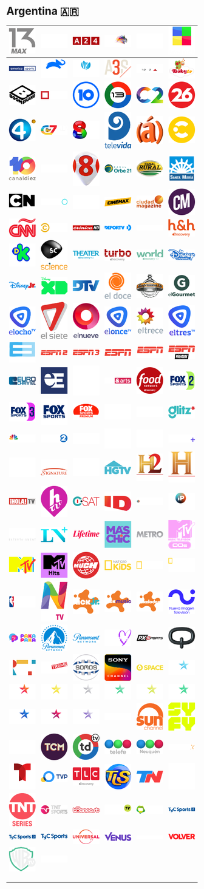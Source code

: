 # Argentina 🇦🇷

| ![13max-hd] | ![a-and-e] | ![a24] | ![allegro-hd] | ![amc] | ![america] |
|:---:|:---:|:---:|:---:|:---:|:---:|
| ![america-sports] | ![animal-planet] | ![argentinisima-satelital] | ![atreseries] | ![axn] | ![baby-tv] |
| ![boomerang] | ![c5n] | ![canal-10] | ![canal-13] | ![canal-2-posadas] | ![canal-26] |
| ![canal-4] | ![canal-7-hd] | ![canal-8-mar-del-plata] | ![canal-9-televida] | ![canal-a] | ![canal-de-la-ciudad] |
| ![canal-diez] | ![canal-luz] | ![canal-ocho] | ![canal-orbe21] | ![canal-rural] | ![canal-santa-maria] |
| ![cartoon-network] | ![cine-ar] | ![cine-canal] | ![cinemax] | ![ciudad-magazine] | ![cm-el-canal-de-la-musica] |
| ![cnn-en-espanol] | ![comedy-central] | ![cronica-hd] | ![deportv] | ![discovery-channel] | ![discovery-home-and-health] |
| ![discovery-kids] | ![discovery-science] | ![discovery-theater-hd] | ![discovery-turbo] | ![discovery-world-hd] | ![disney-channel] |
| ![disney-jr] | ![disney-xd] | ![dtv-diputados-television] | ![el-doce] | ![el-garage-tv] | ![el-gourmet] |
| ![el-ocho-tv] | ![el-siete] | ![elnueve] | ![elonce] | ![eltrece] | ![eltres-tv] |
| ![encuentro] | ![espn-2] | ![espn-3] | ![espn] | ![espn-extra] | ![espn-premium] |
| ![euro-channel] | ![europa-europa] | ![ewtn] | ![film-and-arts] | ![food-network] | ![fox-sports-2] |
| ![fox-sports-3] | ![fox-sports] | ![fox-sports-premium] | ![fx] | ![fxm] | ![glitz] |
| ![golf-channel] | ![hbo-2] | ![hbo] | ![hbo-family] | ![hbo-mundi] | ![hbo-plus] |
| ![hbo-pop] | ![hbo-signature] | ![hbo-xtreme] | ![hgtv] | ![history-channel-2] | ![history-channel] |
| ![hola-tv] | ![htv] | ![i-sat] | ![id-investigation-discovery] | ![ip-informacion-periodistica] | ![ip-noticias] |
| ![kzo] | ![la-nacion-mas] | ![lifetime] | ![mas-chic] | ![metro] | ![mtv-00s] |
| ![mtv] | ![mtv-hits] | ![much] | ![nat-geo-kids] | ![national-geographic] | ![national-geographic-wild] |
| ![nba-tv] | ![net-tv] | ![nick-jr] | ![nick-music] | ![nickelodeon] | ![nueva-imagen-television] |
| ![pakapaka] | ![paramount-network] | ![paramount-network-hz] | ![pasiones] | ![px-sports] | ![quiero-musica-en-mi-idioma] |
| ![rts] | ![sextreme] | ![somos-pergamino] | ![sony-channel] | ![space-channel] | ![star-action] |
| ![star-channel] | ![star-cinema] | ![star-classics] | ![star-comedy] | ![star-fun] | ![star-hits-2] |
| ![star-hits] | ![star-life] | ![star-series] | ![studio-universal] | ![sun-channel] | ![syfy] |
| ![tbs] | ![tcm] | ![telediario-television] | ![telefe] | ![telefe-neuquen] | ![telemax] |
| ![telemundo-international] | ![television-publica] | ![tlc] | ![tls-telesol] | ![tn-todo-noticias] | ![tnt] |
| ![tnt-series] | ![tnt-sports] | ![tooncast] | ![tru-tv] | ![tveo] | ![tyc-sports-2] |
| ![tyc-sports-3] | ![tyc-sports] | ![universal-tv] | ![venus] | ![viajar] | ![volver] |
| ![warner-channel] | ![wobi] | ![space] | ![space] | ![space] | ![space] |
| ![space] | ![space] | ![space] | ![space] | ![space] | ![space] |


[13max-hd]:13max-hd-ar.png
[a-and-e]:a-and-e-ar.png
[a24]:a24-ar.png
[allegro-hd]:allegro-hd-ar.png
[amc]:amc-ar.png
[america]:america-ar.png
[america-sports]:america-sports-ar.png
[animal-planet]:animal-planet-ar.png
[argentinisima-satelital]:argentinisima-satelital-ar.png
[atreseries]:atreseries-ar.png
[axn]:axn-ar.png
[baby-tv]:baby-tv-ar.png
[boomerang]:boomerang-ar.png
[c5n]:c5n-ar.png
[canal-10]:canal-10-ar.png
[canal-13]:canal-13-ar.png
[canal-2-posadas]:canal-2-posadas-ar.png
[canal-26]:canal-26-ar.png
[canal-4]:canal-4-ar.png
[canal-7-hd]:canal-7-hd-ar.png
[canal-8-mar-del-plata]:canal-8-mar-del-plata-ar.png
[canal-9-televida]:canal-9-televida-ar.png
[canal-a]:canal-a-ar.png
[canal-de-la-ciudad]:canal-de-la-ciudad-ar.png
[canal-diez]:canal-diez-ar.png
[canal-luz]:canal-luz-ar.png
[canal-ocho]:canal-ocho-ar.png
[canal-orbe21]:canal-orbe21-ar.png
[canal-rural]:canal-rural-ar.png
[canal-santa-maria]:canal-santa-maria-ar.png
[cartoon-network]:cartoon-network-ar.png
[cine-ar]:cine-ar-ar.png
[cine-canal]:cine-canal-ar.png
[cinemax]:cinemax-ar.png
[ciudad-magazine]:ciudad-magazine-ar.png
[cm-el-canal-de-la-musica]:cm-el-canal-de-la-musica-ar.png
[cnn-en-espanol]:cnn-en-espanol-ar.png
[comedy-central]:comedy-central-ar.png
[cronica-hd]:cronica-hd-ar.png
[deportv]:deportv-ar.png
[discovery-channel]:discovery-channel-ar.png
[discovery-home-and-health]:discovery-home-and-health-ar.png
[discovery-kids]:discovery-kids-ar.png
[discovery-science]:discovery-science-ar.png
[discovery-theater-hd]:discovery-theater-hd-ar.png
[discovery-turbo]:discovery-turbo-ar.png
[discovery-world-hd]:discovery-world-hd-ar.png
[disney-channel]:disney-channel-ar.png
[disney-jr]:disney-jr-ar.png
[disney-xd]:disney-xd-ar.png
[dtv-diputados-television]:dtv-diputados-television-ar.png
[el-doce]:el-doce-ar.png
[el-garage-tv]:el-garage-tv-ar.png
[el-gourmet]:el-gourmet-ar.png
[el-ocho-tv]:el-ocho-tv-ar.png
[el-siete]:el-siete-ar.png
[elnueve]:elnueve-ar.png
[elonce]:elonce-ar.png
[eltrece]:eltrece-ar.png
[eltres-tv]:eltres-tv-ar.png
[encuentro]:encuentro-ar.png
[espn-2]:espn-2-ar.png
[espn-3]:espn-3-ar.png
[espn]:espn-ar.png
[espn-extra]:espn-extra-ar.png
[espn-premium]:espn-premium-ar.png
[euro-channel]:euro-channel-ar.png
[europa-europa]:europa-europa-ar.png
[ewtn]:ewtn-ar.png
[film-and-arts]:film-and-arts-ar.png
[food-network]:food-network-ar.png
[fox-sports-2]:fox-sports-2-ar.png
[fox-sports-3]:fox-sports-3-ar.png
[fox-sports]:fox-sports-ar.png
[fox-sports-premium]:fox-sports-premium-ar.png
[fx]:fx-ar.png
[fxm]:fxm-ar.png
[glitz]:glitz-ar.png
[golf-channel]:golf-channel-ar.png
[hbo-2]:hbo-2-ar.png
[hbo]:hbo-ar.png
[hbo-family]:hbo-family-ar.png
[hbo-mundi]:hbo-mundi-ar.png
[hbo-plus]:hbo-plus-ar.png
[hbo-pop]:hbo-pop-ar.png
[hbo-signature]:hbo-signature-ar.png
[hbo-xtreme]:hbo-xtreme-ar.png
[hgtv]:hgtv-ar.png
[history-channel-2]:history-channel-2-ar.png
[history-channel]:history-channel-ar.png
[hola-tv]:hola-tv-ar.png
[htv]:htv-ar.png
[i-sat]:i-sat-ar.png
[id-investigation-discovery]:id-investigation-discovery-ar.png
[ip-informacion-periodistica]:ip-informacion-periodistica-ar.png
[ip-noticias]:ip-noticias-ar.png
[kzo]:kzo-ar.png
[la-nacion-mas]:la-nacion-mas-ar.png
[lifetime]:lifetime-ar.png
[mas-chic]:mas-chic-ar.png
[metro]:metro-ar.png
[mtv-00s]:mtv-00s-ar.png
[mtv]:mtv-ar.png
[mtv-hits]:mtv-hits-ar.png
[much]:much-ar.png
[nat-geo-kids]:nat-geo-kids-ar.png
[national-geographic]:national-geographic-ar.png
[national-geographic-wild]:national-geographic-wild-ar.png
[nba-tv]:nba-tv-ar.png
[net-tv]:net-tv-ar.png
[nick-jr]:nick-jr-ar.png
[nick-music]:nick-music-ar.png
[nickelodeon]:nickelodeon-ar.png
[nueva-imagen-television]:nueva-imagen-television-ar.png
[pakapaka]:pakapaka-ar.png
[paramount-network]:paramount-network-ar.png
[paramount-network-hz]:paramount-network-hz-ar.png
[pasiones]:pasiones-ar.png
[px-sports]:px-sports-ar.png
[quiero-musica-en-mi-idioma]:quiero-musica-en-mi-idioma-ar.png
[rts]:rts-ar.png
[sextreme]:sextreme-ar.png
[somos-pergamino]:somos-pergamino-ar.png
[sony-channel]:sony-channel-ar.png
[space-channel]:space-ar.png
[star-action]:star-action-ar.png
[star-channel]:star-channel-ar.png
[star-cinema]:star-cinema-ar.png
[star-classics]:star-classics-ar.png
[star-comedy]:star-comedy-ar.png
[star-fun]:star-fun-ar.png
[star-hits-2]:star-hits-2-ar.png
[star-hits]:star-hits-ar.png
[star-life]:star-life-ar.png
[star-series]:star-series-ar.png
[studio-universal]:studio-universal-ar.png
[sun-channel]:sun-channel-ar.png
[syfy]:syfy-ar.png
[tbs]:tbs-ar.png
[tcm]:tcm-ar.png
[telediario-television]:telediario-television-ar.png
[telefe]:telefe-ar.png
[telefe-neuquen]:telefe-neuquen-ar.png
[telemax]:telemax-ar.png
[telemundo-international]:telemundo-international-ar.png
[television-publica]:television-publica-ar.png
[tlc]:tlc-ar.png
[tls-telesol]:tls-telesol-ar.png
[tn-todo-noticias]:tn-todo-noticias-ar.png
[tnt]:tnt-ar.png
[tnt-series]:tnt-series-ar.png
[tnt-sports]:tnt-sports-ar.png
[tooncast]:tooncast-ar.png
[tru-tv]:tru-tv-ar.png
[tveo]:tveo-ar.png
[tyc-sports-2]:tyc-sports-2-ar.png
[tyc-sports-3]:tyc-sports-3-ar.png
[tyc-sports]:tyc-sports-ar.png
[universal-tv]:universal-tv-ar.png
[venus]:venus-ar.png
[viajar]:viajar-ar.png
[volver]:volver-ar.png
[warner-channel]:warner-channel-ar.png
[wobi]:wobi-ar.png

[space]:../../misc/space-1500.png "Space"


